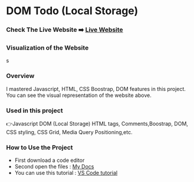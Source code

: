 # DOM Todo (Local Storage)

### Check The Live Website ➡️ [Live Website](https://sekunev.github.io/Projects/34_checkout_DOM(Capt-Bovl))

### Visualization of the Website
s




### Overview

I mastered Javascript, HTML, CSS Boostrap, DOM features in this project. You can see the visual representation of the website above.

### Used in this project

👉Javascript DOM (Local Storage) HTML tags, Comments,Boostrap, DOM, CSS styling, CSS Grid, Media Query Positioning,etc.

### How to Use the Project

- First download a code editor
- Second open the files : [My Docs](https://github.com/Sekunev/Projects/tree/main/34_checkout_DOM(Capt-Bovl))
- You can use this tutorial : [VS Code tutorial](https://www.youtube.com/watch?v=fJEbVCrEMSE)
